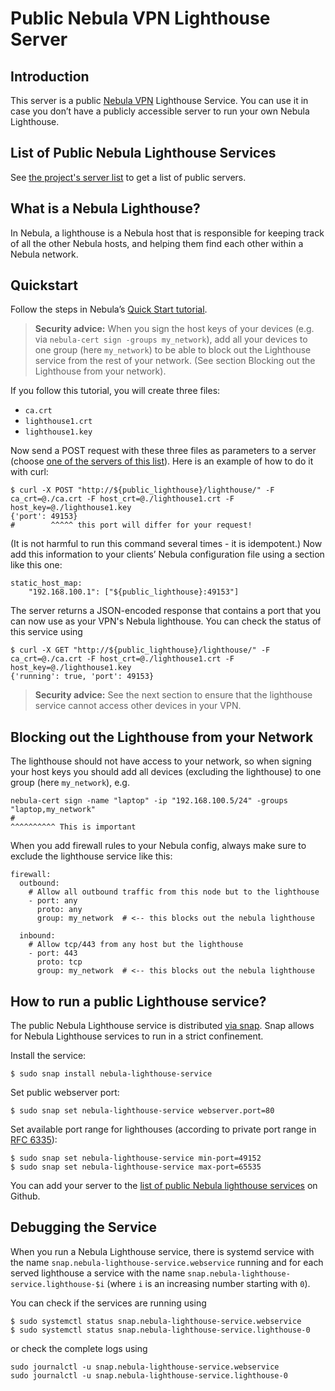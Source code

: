 # Public Nebula VPN Lighthouse Server

## Introduction
This server is a public [Nebula VPN](https://www.defined.net/nebula/) Lighthouse Service. You can use it in case you don’t have a publicly accessible server to run your own Nebula Lighthouse.

## List of Public Nebula Lighthouse Services
See [the project's server list](https://htmlpreview.github.io/?https://github.com/manuels/nebula-lighthouse-service/blob/main/server-list.html) to get a list of public servers.

## What is a Nebula Lighthouse?

In Nebula, a lighthouse is a Nebula host that is responsible for keeping track of all the other Nebula hosts, and helping them find each other within a Nebula network.

## Quickstart

Follow the steps in Nebula’s [Quick Start tutorial](https://www.defined.net/nebula/quick-start/).

> **Security advice:** When you sign the host keys of your devices (e.g. via `nebula-cert sign -groups my_network`), add all your devices to one group (here `my_network`) to be able to block out the Lighthouse service from the rest of your network. (See section Blocking out the Lighthouse from your network).

If you follow this tutorial, you will create three files:

 - `ca.crt`
 - `lighthouse1.crt`
 - `lighthouse1.key`

Now send a POST request with these three files as parameters to a server (choose [one of the servers of this list](https://htmlpreview.github.io/?https://github.com/manuels/nebula-lighthouse-service/blob/main/server-list.html)).
Here is an example of how to do it with curl:

```
$ curl -X POST "http://${public_lighthouse}/lighthouse/" -F ca_crt=@./ca.crt -F host_crt=@./lighthouse1.crt -F host_key=@./lighthouse1.key
{'port': 49153}
#        ^^^^^ this port will differ for your request!
```

(It is not harmful to run this command several times - it is idempotent.)
Now add this information to your clients’ Nebula configuration file using a section like this one:

```
static_host_map:
    "192.168.100.1": ["${public_lighthouse}:49153"]
```

The server returns a JSON-encoded response that contains a port that you can now use as your VPN's Nebula lighthouse.
You can check the status of this service using

```
$ curl -X GET "http://${public_lighthouse}/lighthouse/" -F ca_crt=@./ca.crt -F host_crt=@./lighthouse1.crt -F host_key=@./lighthouse1.key
{'running': true, 'port': 49153}
```

> **Security advice:** See the next section to ensure that the lighthouse service cannot access other devices in your VPN.

## Blocking out the Lighthouse from your Network

The lighthouse should not have access to your network, so when signing your host keys you should add all devices (excluding the lighthouse) to one group (here `my_network`), e.g.

```
nebula-cert sign -name "laptop" -ip "192.168.100.5/24" -groups "laptop,my_network"
#                                                                      ^^^^^^^^^^ This is important
```

When you add firewall rules to your Nebula config, always make sure to exclude the lighthouse service like this:

```
firewall:
  outbound:
    # Allow all outbound traffic from this node but to the lighthouse
    - port: any
      proto: any
      group: my_network  # <-- this blocks out the nebula lighthouse
      
  inbound:
    # Allow tcp/443 from any host but the lighthouse
    - port: 443
      proto: tcp
      group: my_network  # <-- this blocks out the nebula lighthouse
```

## How to run a public Lighthouse service?
The public Nebula Lighthouse service is distributed [via snap](https://snapcraft.io/nebula-lighthouse-service). Snap allows for Nebula Lighthouse services to run in a strict confinement. 

Install the service:
```
$ sudo snap install nebula-lighthouse-service
```
Set public webserver port:
```
$ sudo snap set nebula-lighthouse-service webserver.port=80
```

Set available port range for lighthouses (according to private port range in [RFC 6335](https://datatracker.ietf.org/doc/html/rfc6335#section-6)):
```
$ sudo snap set nebula-lighthouse-service min-port=49152
$ sudo snap set nebula-lighthouse-service max-port=65535
```

You can add your server to the [list of public Nebula lighthouse services](https://github.com/manuels/nebula-lighthouse-service/blob/main/server-list.html) on Github.

## Debugging the Service
When you run a Nebula Lighthouse service, there is systemd service with the name `snap.nebula-lighthouse-service.webservice` running and for each served lighthouse a service with the name `snap.nebula-lighthouse-service.lighthouse-$i` (where `i` is an increasing number starting with `0`).

You can check if the services are running using
```
$ sudo systemctl status snap.nebula-lighthouse-service.webservice
$ sudo systemctl status snap.nebula-lighthouse-service.lighthouse-0
```
or check the complete logs using
```
sudo journalctl -u snap.nebula-lighthouse-service.webservice
sudo journalctl -u snap.nebula-lighthouse-service.lighthouse-0
```
